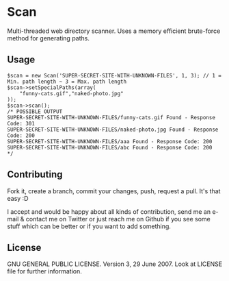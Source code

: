 # Scan
Multi-threaded web directory scanner. Uses a memory efficient brute-force method for generating paths.

## Usage
```
$scan = new Scan('SUPER-SECRET-SITE-WITH-UNKNOWN-FILES', 1, 3); // 1 = Min. path length ~ 3 = Max. path length
$scan->setSpecialPaths(array(
    "funny-cats.gif","naked-photo.jpg"
));
$scan->scan();
/* POSSIBLE OUTPUT
SUPER-SECRET-SITE-WITH-UNKNOWN-FILES/funny-cats.gif Found - Response Code: 301
SUPER-SECRET-SITE-WITH-UNKNOWN-FILES/naked-photo.jpg Found - Response Code: 200
SUPER-SECRET-SITE-WITH-UNKNOWN-FILES/aaa Found - Response Code: 200
SUPER-SECRET-SITE-WITH-UNKNOWN-FILES/abc Found - Response Code: 200
*/
```

## Contributing
Fork it, create a branch, commit your changes, push, request a pull. It's that easy :D

I accept and would be happy about all kinds of contribution, send me an e-mail & contact me on Twitter or just reach me on Github if you see some stuff which can be better or if you want to add something.

## License
GNU GENERAL PUBLIC LICENSE. Version 3, 29 June 2007. Look at LICENSE file for further information.